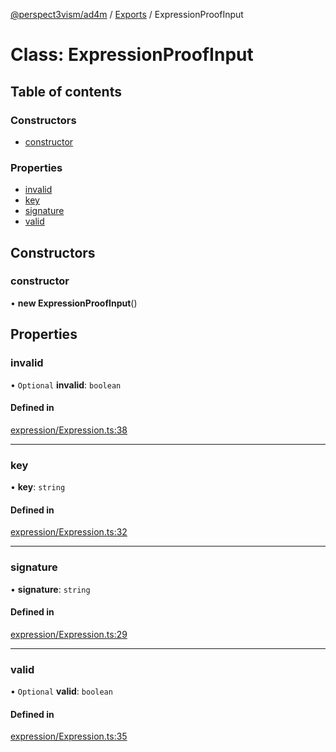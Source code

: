 [@perspect3vism/ad4m](../README.md) / [Exports](../modules.md) / ExpressionProofInput

# Class: ExpressionProofInput

## Table of contents

### Constructors

- [constructor](ExpressionProofInput.md#constructor)

### Properties

- [invalid](ExpressionProofInput.md#invalid)
- [key](ExpressionProofInput.md#key)
- [signature](ExpressionProofInput.md#signature)
- [valid](ExpressionProofInput.md#valid)

## Constructors

### constructor

• **new ExpressionProofInput**()

## Properties

### invalid

• `Optional` **invalid**: `boolean`

#### Defined in

[expression/Expression.ts:38](https://github.com/perspect3vism/ad4m/blob/0f993b76/core/src/expression/Expression.ts#L38)

___

### key

• **key**: `string`

#### Defined in

[expression/Expression.ts:32](https://github.com/perspect3vism/ad4m/blob/0f993b76/core/src/expression/Expression.ts#L32)

___

### signature

• **signature**: `string`

#### Defined in

[expression/Expression.ts:29](https://github.com/perspect3vism/ad4m/blob/0f993b76/core/src/expression/Expression.ts#L29)

___

### valid

• `Optional` **valid**: `boolean`

#### Defined in

[expression/Expression.ts:35](https://github.com/perspect3vism/ad4m/blob/0f993b76/core/src/expression/Expression.ts#L35)
